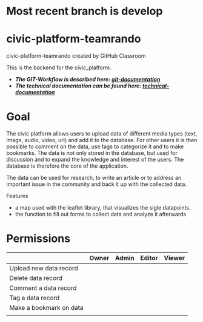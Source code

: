# Most recent branch is develop 

# civic-platform-teamrando
civic-platform-teamrando created by GitHub Classroom

This is the backend for the civic_platform.

- ***The GIT-Workflow is described here: [git-documentation](documentation/git-documentation.md)***
- ***The technical documentation can be found here: [technical-documentation](documentation/technical-documentation.md)***

<h1>Goal</h1>

The civic platform allows users to upload data of different media types (text, image, audio, video, url) and add it to the database. For other users it is then possible to comment on the data, use tags to categorize it and to make bookmarks. The data is not only stored in the database, but used for discussion and to expand the knowledge and interest of the users.
The database is therefore the core of the application.

The data can be used for research, to write an article or to address an important issue in the community and back it up with the collected data.

Features

- a map used with the leaflet library, that visualizes the sigle datapoints.
- the function to fill out forms to collect data and analyze it afterwards

<h1>Permissions</h1>


|                             | Owner         | Admin         | Editor        | Viewer       |
| -------------               | ------------- | ------------- | ------------- |------------- |
| Upload new data record      |               |               |               |              | 
| Delete data record          |               |               |               |              | 
| Comment a data record       |               |               |               |              | 
| Tag a data record           |               |               |               |              | 
| Make a bookmark on data     |               |               |               |              | 
|                             |               |               |               |              | 

